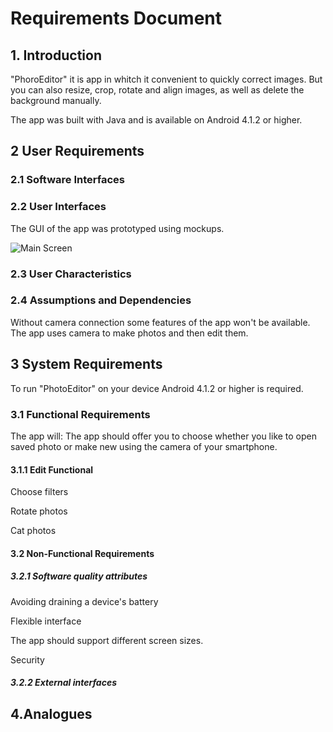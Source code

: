 # Requirements Document
## 1. Introduction
"PhoroEditor" it is app in whitch it convenient to quickly correct images. But you can also resize, crop, rotate and align images, as well as delete the background manually.

The app was built with Java and is available on Android 4.1.2  or higher.

##  2 User Requirements
###  2.1 Software Interfaces


###  2.2 User Interfaces
The GUI of the app was prototyped using mockups.

![Main Screen](https://github.com/B1nvoker/-photo_editor/blob/master/Mockups/MainScreen.png)


###  2.3 User Characteristics

###  2.4 Assumptions and Dependencies
Without camera connection some features of the app won't be available. The app uses camera to make photos and then edit them.

##  3 System Requirements
To run "PhotoEditor" on your device Android 4.1.2 or higher is required.

###  3.1 Functional Requirements
The app will: 
The app should offer you to choose whether you like to open saved photo or make new using the camera of your smartphone.
####  3.1.1 Edit Functional

  Choose filters
 
  Rotate photos
  
  Cat photos
####  3.2 Non-Functional Requirements
  ##### 3.2.1 Software quality attributes
   Avoiding draining a device's battery
   
   Flexible interface
   
   The app should support different screen sizes.
   
   Security
  ##### 3.2.2 External interfaces
    

## 4.Analogues

